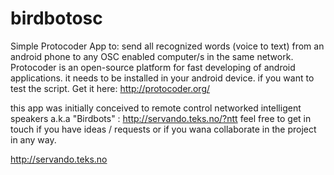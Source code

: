 # birdbotosc

Simple Protocoder App to: send all recognized words (voice to text) from an android phone to any OSC enabled computer/s in the same network.
Protocoder is an open-source platform for fast developing of android applications.
it needs to be installed in your android device.
if you want to test the script. Get it here:   http://protocoder.org/

this app was initially conceived to remote control networked intelligent speakers a.k.a "Birdbots" : http://servando.teks.no/?ntt
feel free to get in touch if you have ideas / requests or if you wana collaborate in the project in any way.

http://servando.teks.no


